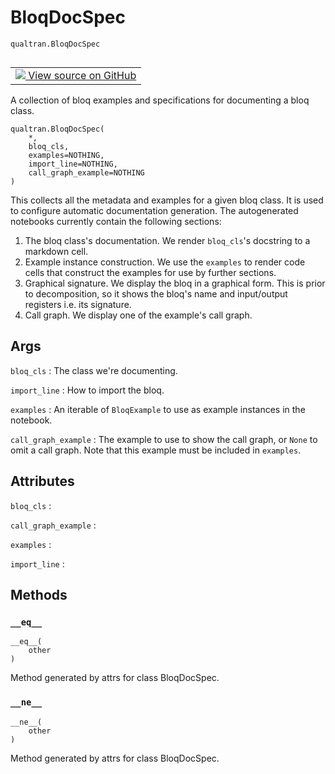 # BloqDocSpec
`qualtran.BloqDocSpec`


<table class="tfo-notebook-buttons tfo-api nocontent" align="left">
<td>
  <a target="_blank" href="https://github.com/quantumlib/Qualtran/blob/main/qualtran/_infra/bloq_example.py#L123-L162">
    <img src="https://www.tensorflow.org/images/GitHub-Mark-32px.png" />
    View source on GitHub
  </a>
</td>
</table>



A collection of bloq examples and specifications for documenting a bloq class.

<pre class="devsite-click-to-copy prettyprint lang-py tfo-signature-link">
<code>qualtran.BloqDocSpec(
    *,
    bloq_cls,
    examples=NOTHING,
    import_line=NOTHING,
    call_graph_example=NOTHING
)
</code></pre>



<!-- Placeholder for "Used in" -->

This collects all the metadata and examples for a given bloq class. It is used to
configure automatic documentation generation. The autogenerated notebooks currently
contain the following sections:

 1. The bloq class's documentation. We render `bloq_cls`'s docstring to a markdown
    cell.
 2. Example instance construction. We use the `examples` to render code cells that
    construct the examples for use by further sections.
 3. Graphical signature. We display the bloq in a graphical form. This is prior to
    decomposition, so it shows the bloq's name and input/output registers i.e. its signature.
 4. Call graph. We display one of the example's call graph.

<h2 class="add-link">Args</h2>

`bloq_cls`<a id="bloq_cls"></a>
: The class we're documenting.

`import_line`<a id="import_line"></a>
: How to import the bloq.

`examples`<a id="examples"></a>
: An iterable of `BloqExample` to use as example instances in the notebook.

`call_graph_example`<a id="call_graph_example"></a>
: The example to use to show the call graph, or `None` to omit a call
  graph. Note that this example must be included in `examples`.






<h2 class="add-link">Attributes</h2>

`bloq_cls`<a id="bloq_cls"></a>
: &nbsp;

`call_graph_example`<a id="call_graph_example"></a>
: &nbsp;

`examples`<a id="examples"></a>
: &nbsp;

`import_line`<a id="import_line"></a>
: &nbsp;




## Methods

<h3 id="__eq__"><code>__eq__</code></h3>

<pre class="devsite-click-to-copy prettyprint lang-py tfo-signature-link">
<code>__eq__(
    other
)
</code></pre>

Method generated by attrs for class BloqDocSpec.


<h3 id="__ne__"><code>__ne__</code></h3>

<pre class="devsite-click-to-copy prettyprint lang-py tfo-signature-link">
<code>__ne__(
    other
)
</code></pre>

Method generated by attrs for class BloqDocSpec.




